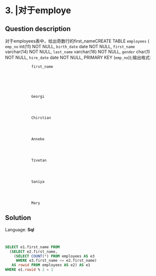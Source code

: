 # 3. |对于employe

## Question description


对于employees表中，给出奇数行的first_nameCREATE TABLE `employees` (
`emp_no` int(11) NOT NULL,
`birth_date` date NOT NULL,
`first_name` varchar(14) NOT NULL,
`last_name` varchar(16) NOT NULL,
`gender` char(1) NOT NULL,
`hire_date` date NOT NULL,
PRIMARY KEY (`emp_no`));输出格式:



				first_name
			





				Georgi
			



				Chirstian
			



				Anneke
			



				Tzvetan
			



				Saniya
			



				Mary
			





## Solution

Language: **Sql**

```Sql


SELECT e1.first_name FROM 
  (SELECT e2.first_name, 
    (SELECT COUNT(*) FROM employees AS e3 
     WHERE e3.first_name <= e2.first_name) 
   AS rowid FROM employees AS e2) AS e1
WHERE e1.rowid % 2 = 1
```


